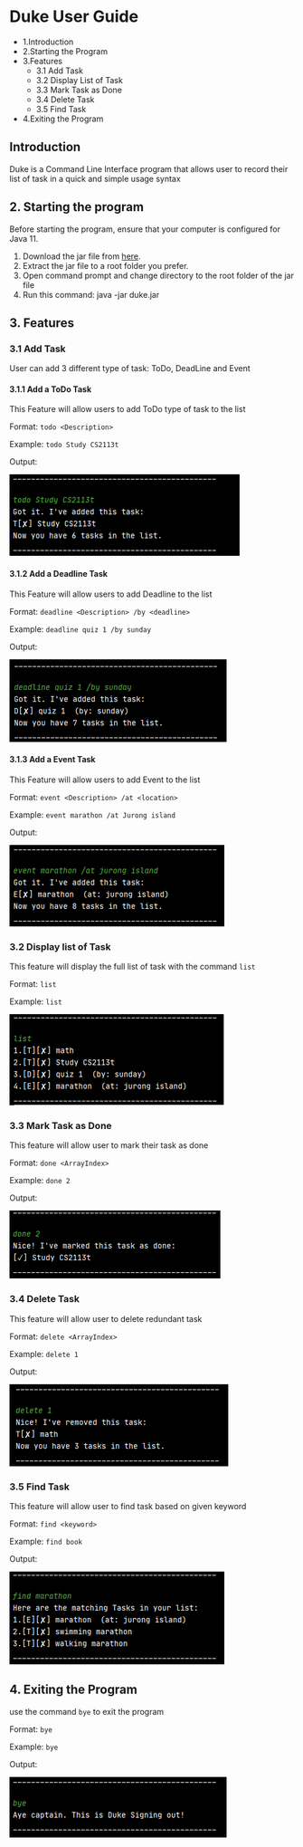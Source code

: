 # Duke User Guide
- 1.Introduction
- 2.Starting the Program
- 3.Features
  - 3.1 Add Task
  - 3.2 Display List of Task
  - 3.3 Mark Task as Done
  - 3.4 Delete Task
  - 3.5 Find Task
- 4.Exiting the Program


## Introduction
Duke is a Command Line Interface program that allows 
user to record their list of task in a quick and simple
usage syntax

## 2. Starting the program
Before starting the program, ensure that your computer is configured for Java 11.
1. Download the jar file from [here](https://github.com/haroic1997/ip/releases/tag/A-Jar).
2. Extract the jar file to a root folder you prefer.
3. Open command prompt and change directory to the root folder of the jar file
4. Run this command: java -jar duke.jar

## 3. Features
### 3.1 Add Task
User can add 3 different type of task: ToDo, DeadLine and Event
#### 3.1.1 Add a ToDo Task
This Feature will allow users to add ToDo type of task to the list

Format: `todo <Description>`

Example: `todo Study CS2113t`

Output:

![](../photo/todo.PNG)
#### 3.1.2 Add a Deadline Task
This Feature will allow users to add Deadline to the list

Format: `deadline <Description> /by <deadline>`

Example: `deadline quiz 1 /by sunday`

Output:

![](../photo/deadline.PNG)

#### 3.1.3 Add a Event Task
This Feature will allow users to add Event to the list

Format: `event <Description> /at <location>`

Example: `event marathon /at Jurong island`

Output:

![](../photo/event.PNG)

### 3.2 Display list of Task
This feature will display the full list of task with the command `list`

Format: `list`

Example: `list`

![](../photo/list.PNG)
### 3.3 Mark Task as Done
This feature will allow user to mark their task as done

Format: `done <ArrayIndex>`

Example: `done 2`

Output: 

![](../photo/done.PNG)
### 3.4 Delete Task
This feature will allow user to delete redundant task

Format: `delete <ArrayIndex>`

Example: `delete 1`

Output: 

![](../photo/delete.PNG)
### 3.5 Find Task
This feature will allow user to find task based on given keyword

Format: `find <keyword>`

Example: `find book`

Output:

![](../photo/find.PNG)
## 4. Exiting the Program
use the command `bye` to exit the program

Format: `bye`

Example: `bye`

Output:

![](../photo/bye.PNG)
